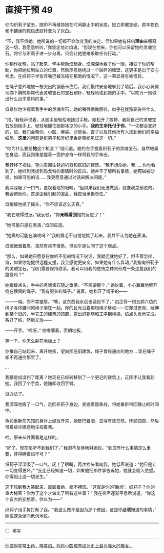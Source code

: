 # 直接干预 49

你向织莉子望去，随即不再维持她在时间静止中的状态，她立即被冻结，原本苍白和不健康的棕色皮肤转变为了灰白。

“不，我不信她。她所说的一切都不会改变我的决定。但如果她有任何**理由**来解释这一切，我愿意听听，”你坚定地对焰说。“但现在想来，你也可以保留她的灵魂宝石。将它与织莉子进一步分离，只会让她更难采取任何行动。”

你稍作犹豫，站了起来，伸手帮助焰起身。焰深深地看了你一眼，接受了你的帮助，你把她拉到站立的位置，然后示意她绕过一个破碎的墙壁，这更多是出于安心考虑。在织莉子半张开嘴巴被冻结在那里的情况下，这一幕显得有些怪异。

在绳子意外地被一根突出的钢筋卡住后，我们最终安全地躲到了墙后。我小心翼翼地摘下胸前那颗代表灵魂宝石的宝石别针，轻轻地递到她的手中。“以防万一她做出什么出乎意料的事。”

焰紧张地注视着我手中的灵魂宝石，她的嘴唇微微颤抖，似乎在犹豫要说些什么。

“焰，”我轻声说着，从她手里轻松地接过手枪。她松开了握持，我将自己的灵魂宝石放到她手上，轻轻地握住她那冰凉的小手。**我的生命托付于你**。“一切都会变好的，焰，我们会帮你、小圆、麻美、沙耶香、杏子以及其他所有人找到他们的幸福结局。**这里**的问题是织莉子和吴纪里香是否能见证这一切。”

“你为什么要给**她**这个机会？”焰问道。她的左手握着织莉子的灵魂宝石，自然地垂在身边，而我则像是握着一面护身符一样将我的手伸出。

我转移了视线，望向周围生锈的机器和陈旧的建筑。“我不想杀她。我……你也看到了，她听到我提到玛戈特的事情时的反应。她并不了解所有事情，她**可以**被动摇。如果可能的话……我更愿意通过对话来解决问题。”

我深深吸了一口气，直视着焰的眼睛。“但如果我们无法做到，就像我之前说的，我会帮助你。这是由我引起的混乱，我应当承担责任。”

焰缓缓地摇了摇头，“你不应该这么天真。”

“我在取得进展，”我反驳，“你**亲眼看到**她的反应了！”

“她可能只是在表演，”焰回应道。

“她真的可能在演戏吗？”我的眉毛不自觉地挑了起来。我并不认为她在表演。

焰微微皱着眉，虽然有些不情愿，但似乎是认同了这个观点。

“那么，如果她只愿意在你听不见的情况下说话，我就迁就她好了。但不管怎样，焰，如果你能提供远程支援，我会感觉更安全。如果她有什么异动，”我指向织莉子的灵魂宝石，“我们需要保持联系，我可以用我的悲伤之种来形成一条连接我们的路径吗？”

她缓缓点头，手中的灵魂宝石随之垂落。“不需要那个，” 她说着，小心翼翼地解开绕在腰间的绳子。“我有更长的绳子。” 说着，她松开了绳子的——

——一端。你不禁皱眉。“唉，这东西我永远也适应不了。” 焰正将一根五颜六色的绳子与你腰间的绳子绑在一起。你的目光沿着那根绳子移动——它穿过景观，延伸到某个旧的、半完工的建筑的顶部，露出的钢筋和工字钢横梁。焰点头表示完成，系好了结，然后又放——

——开手。“哎呀，” 你嘟囔着，面朝地板。

等一下，你怎么躺在地板上？

你推自己站起来，离开地板，望向那座旧建筑，绳子曾经通向的地方... 现在绳子却不再通往那里了。

...

我猜是焰误判了距离？她现在已经转移到了一个更近的建筑上，正挥手让我看到她。我回了个手势，她随即收回手臂。

没办法了。

我深深地吸了一口气，走回织莉子身边，紧握着那条线，将她重新带回静止的时间中。

色彩重新在先知的身体上绽放开来，她眨巴着眼，显得有些茫然，环顾四周，然后带着些许困惑地注视着我。

哈。原来从外面看是这样的。

“好了。现在焰听不到我们了，” 我迫不及待地对她说。“到底有什么事情这么重要，非得瞒着焰不可？”

织莉子深深吸了一口气，闭上了眼睛，再次抬头看向我。她低声说道：“她只是让一切变得更坏。” “丘比已经知道一切，如果他把那件事告诉她，她就会陷入绝望。你得阻止这一切发生。”

这下轮到我大笑起来，直面着她，毫不掩饰。“这就是你的'新闻'，织莉子？你的重大秘密？你为了这个才做出了所有这些事？” 我在笑声逐渐平息后说道。“你这个自大的妄想家，你以为——”

织莉子用手势打断了我。“我这么做不是因为那个原因，这是你**必须**知道的事情，” 她语速急促而低沉地说。

---

- [ ] 填写

---

[你做得非常出色，晓美焰。你将小圆培育成为史上最为强大的魔女。](http://i.imgur.com/lA3RFv0.png)